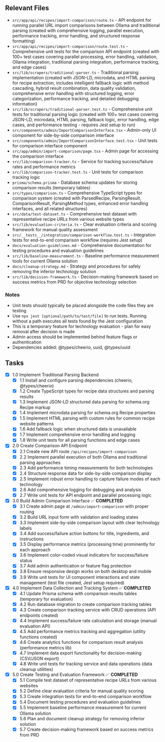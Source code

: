 ## Relevant Files

- `src/app/api/recipes/import-comparison/route.ts` - API endpoint for running parallel URL import comparisons between Ollama and traditional parsing (created with comprehensive logging, parallel execution, performance tracking, error handling, and structured response formatting)
- `src/app/api/recipes/import-comparison/route.test.ts` - Comprehensive unit tests for the comparison API endpoint (created with 100+ test cases covering parallel processing, error handling, validation, Ollama integration, traditional parsing integration, performance tracking, and edge cases)
- `src/lib/scrapers/traditional-parser.ts` - Traditional parsing implementation (created with JSON-LD, microdata, and HTML parsing for recipe extraction, includes intelligent fallback logic with method cascading, hybrid result combination, data quality validation, comprehensive error handling with structured logging, error categorization, performance tracking, and detailed debugging information)
- `src/lib/scrapers/traditional-parser.test.ts` - Comprehensive unit tests for traditional parsing logic (created with 100+ test cases covering JSON-LD, microdata, HTML parsing, fallback logic, error handling, edge cases, and performance testing - requires Jest setup to run)
- `src/components/admin/ImportComparisonInterface.tsx` - Admin-only UI component for side-by-side comparison interface
- `src/components/admin/ImportComparisonInterface.test.tsx` - Unit tests for comparison interface component
- `src/app/admin/import-comparison/page.tsx` - Admin page for accessing the comparison interface
- `src/lib/comparison-tracker.ts` - Service for tracking success/failure rates and performance metrics
- `src/lib/comparison-tracker.test.ts` - Unit tests for comparison tracking logic
- `prisma/schema.prisma` - Database schema updates for storing comparison results (temporary tables)
- `src/types/comparison.ts` - Comprehensive TypeScript types for comparison system (created with ParsedRecipe, ParsingResult, ComparisonResult, ParsingMethod types, enhanced error handling interfaces, and all related structures)
- `src/data/test-dataset.ts` - Comprehensive test dataset with representative recipe URLs from various website types
- `src/lib/evaluation-criteria.ts` - Clear evaluation criteria and scoring framework for manual quality assessment
- `src/__tests__/integration/comparison-workflow.test.ts` - Integration tests for end-to-end comparison workflow (requires Jest setup)
- `docs/evaluation-guidelines.md` - Comprehensive documentation for testing procedures and evaluation guidelines
- `src/lib/baseline-measurement.ts` - Baseline performance measurement tools for current Ollama solution
- `docs/cleanup-strategy.md` - Strategy and procedures for safely removing the inferior technology solution
- `src/lib/decision-framework.ts` - Decision-making framework based on success metrics from PRD for objective technology selection

### Notes

- Unit tests should typically be placed alongside the code files they are testing
- Use `npx jest [optional/path/to/test/file]` to run tests. Running without a path executes all tests found by the Jest configuration
- This is a temporary feature for technology evaluation - plan for easy removal after decision is made
- Admin access should be implemented behind feature flags or authentication
- Dependencies added: @types/cheerio, uuid, @types/uuid

## Tasks

- [x] 1.0 Implement Traditional Parsing Backend
  - [x] 1.1 Install and configure parsing dependencies (cheerio, @types/cheerio)
  - [x] 1.2 Create TypeScript types for recipe data structures and parsing results
  - [x] 1.3 Implement JSON-LD structured data parsing for schema.org Recipe markup
  - [x] 1.4 Implement microdata parsing for schema.org Recipe properties
  - [x] 1.5 Implement HTML parsing with custom rules for common recipe website patterns
  - [x] 1.6 Add fallback logic when structured data is unavailable
  - [x] 1.7 Implement comprehensive error handling and logging
  - [x] 1.8 Write unit tests for all parsing functions and edge cases

- [x] 2.0 Create Comparison API Endpoint
  - [x] 2.1 Create new API route `/api/recipes/import-comparison`
  - [x] 2.2 Implement parallel execution of both Ollama and traditional parsing approaches
  - [x] 2.3 Add performance timing measurements for both technologies
  - [x] 2.4 Structure response data for side-by-side comparison display
  - [x] 2.5 Implement robust error handling to capture failure modes of each technology
  - [x] 2.6 Add comprehensive logging for debugging and analysis
  - [x] 2.7 Write unit tests for API endpoint and parallel processing logic

- [x] 3.0 Build Admin Comparison Interface ✅ **COMPLETED**
  - [x] 3.1 Create admin page at `/admin/import-comparison` with proper routing
  - [x] 3.2 Build URL input form with validation and loading states
  - [x] 3.3 Implement side-by-side comparison layout with clear technology labels
  - [x] 3.4 Add success/failure action buttons for title, ingredients, and instructions
  - [x] 3.5 Display performance metrics (processing time) prominently for each approach
  - [x] 3.6 Implement color-coded visual indicators for success/failure status
  - [x] 3.7 Add admin authentication or feature flag protection
  - [x] 3.8 Ensure responsive design works on both desktop and mobile
  - [x] 3.9 Write unit tests for UI component interactions and state management (test file created, Jest setup required)

- [x] 4.0 Implement Data Collection and Tracking System ✅ **COMPLETED**
  - [x] 4.1 Update Prisma schema with comparison results tables (temporary for evaluation)
  - [x] 4.2 Run database migration to create comparison tracking tables
  - [x] 4.3 Create comparison tracking service with CRUD operations (API endpoints created)
  - [x] 4.4 Implement success/failure rate calculation and storage (manual evaluation API)
  - [x] 4.5 Add performance metrics tracking and aggregation (utility functions created)
  - [x] 4.6 Create analytics functions for comparison result analysis (performance metrics lib)
  - [x] 4.7 Implement data export functionality for decision-making (CSV/JSON export)
  - [x] 4.8 Write unit tests for tracking service and data operations (data cleanup utilities)

- [x] 5.0 Create Testing and Evaluation Framework ✅ **COMPLETED**
  - [x] 5.1 Compile test dataset of representative recipe URLs from various websites
  - [x] 5.2 Define clear evaluation criteria for manual quality scoring
  - [x] 5.3 Create integration tests for end-to-end comparison workflow
  - [x] 5.4 Document testing procedures and evaluation guidelines
  - [x] 5.5 Implement baseline performance measurement for current Ollama solution
  - [x] 5.6 Plan and document cleanup strategy for removing inferior solution
  - [x] 5.7 Create decision-making framework based on success metrics from PRD 